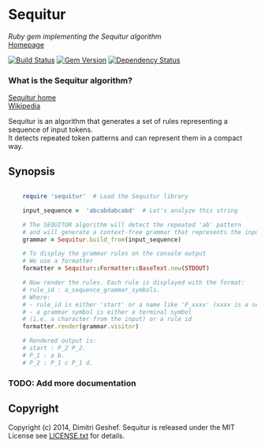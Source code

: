 Sequitur
===========
_Ruby gem implementing the Sequitur algorithm_  
[Homepage](https://github.com/famished-tiger/Sequitur)  

[![Build Status](https://travis-ci.org/famished-tiger/Sequitur.svg?branch=master)](https://travis-ci.org/famished-tiger/Sequitur)
[![Gem Version](https://badge.fury.io/rb/sequitur.svg)](http://badge.fury.io/rb/sequitur)
[![Dependency Status](https://gemnasium.com/famished-tiger/Sequitur.png)](https://gemnasium.com/famished-tiger/Sequitur)


### What is the Sequitur algorithm? ###
[Sequitur home](http://sequitur.info/)  
[Wikipedia](http://en.wikipedia.org/wiki/Sequitur_algorithm)  

Sequitur is an algorithm that generates a set of rules representing a sequence of input tokens.  
It detects repeated token patterns and can represent them in a compact way.


## Synopsis  

```ruby  

    require 'sequitur'  # Load the Sequitur library

    input_sequence =  'abcabdabcabd'  # Let's analyze this string

    # The SEQUITUR algorithm will detect the repeated 'ab' pattern
    # and will generate a context-free grammar that represents the input string
    grammar = Sequitur.build_from(input_sequence)

    # To display the grammar rules on the console output
    # We use a formatter
    formatter = Sequitur::Formatter::BaseText.new(STDOUT)

    # Now render the rules. Each rule is displayed with the format:
    # rule_id : a_sequence_grammar_symbols.
    # Where: 
    # - rule_id is either 'start' or a name like 'P_xxxx' (xxxx is a sequential number)
    # - a grammar symbol is either a terminal symbol 
    # (i.e. a character from the input) or a rule id
    formatter.render(grammar.visitor)

    # Rendered output is:
    # start : P_2 P_2.
    # P_1 : a b.
    # P_2 : P_1 c P_1 d.
```

### TODO: Add more documentation ###


Copyright
---------
Copyright (c) 2014, Dimitri Geshef. Sequitur is released under the MIT License see [LICENSE.txt](https://github.com/famished-tiger/Sequitur/blob/master/LICENSE.txt) for details.